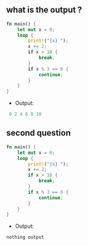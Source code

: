 ## what is the output ?

```rust
fn main() {
    let mut x = 0;
    loop {
        print!("{x} ");
        x += 2;
        if x > 10 {
            break;
        }
        if x % 3 == 0 {
            continue;
        }
    }
}
```
- Output:
```Rust
 0 2 4 6 8 10
```

## second question
```rust
fn main() {
    let mut x = 0;
    loop {
        print!("{x} ");
        x += 2;
        if x > 10 {
            break;
        }
        if x % 3 == 0 {
            continue;
        }
    }
}
```
- Output:
```Rust
nothing output
```

